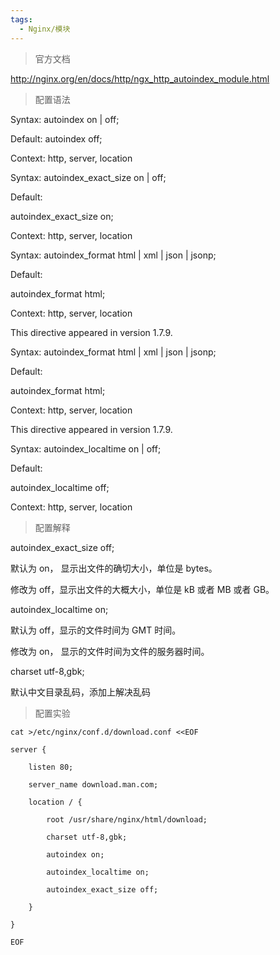 ```yaml
---
tags:
  - Nginx/模块
---
```

>官方文档

http://nginx.org/en/docs/http/ngx_http_autoindex_module.html


>配置语法

Syntax: autoindex on | off;

Default: autoindex off;

Context: http, server, location



Syntax:	autoindex_exact_size on | off;

Default:	

autoindex_exact_size on;

Context:	http, server, location



Syntax:	autoindex_format html | xml | json | jsonp;

Default:	

autoindex_format html;

Context:	http, server, location

This directive appeared in version 1.7.9.



Syntax:	autoindex_format html | xml | json | jsonp;

Default:	

autoindex_format html;

Context:	http, server, location

This directive appeared in version 1.7.9.



Syntax:	autoindex_localtime on | off;

Default:	

autoindex_localtime off;

Context:	http, server, location

>配置解释

autoindex_exact_size off;

默认为 on， 显示出文件的确切大小，单位是 bytes。

修改为 off，显示出文件的大概大小，单位是 kB 或者 MB 或者 GB。



autoindex_localtime on;

默认为 off，显示的文件时间为 GMT 时间。

修改为 on， 显示的文件时间为文件的服务器时间。



charset utf-8,gbk;

默认中文目录乱码，添加上解决乱码

>配置实验

```shell
cat >/etc/nginx/conf.d/download.conf <<EOF

server {

​    listen 80;

​    server_name download.man.com;

​    location / {

​        root /usr/share/nginx/html/download;

​        charset utf-8,gbk;

​        autoindex on;

​        autoindex_localtime on;

​        autoindex_exact_size off;

​    }

}

EOF
```
